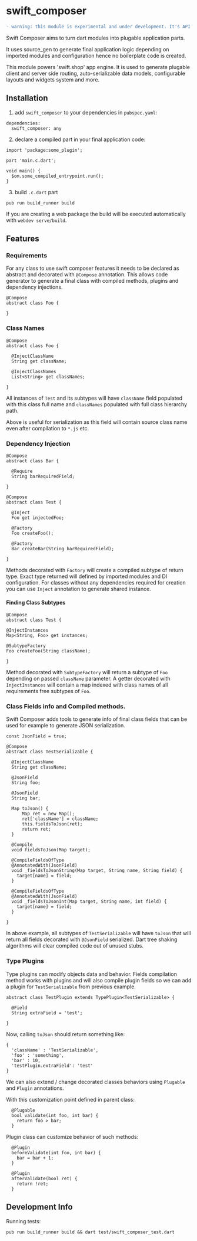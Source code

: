# swift_composer

```diff
- warning: this module is experimental and under development. It's API is subjected to change
```

Swift Composer aims to turn dart modules into plugable application parts.

It uses source_gen to generate final application logic depending on imported
modules and configuration hence no boilerplate code is created.

This module powers 'swift.shop' app engine.
It is used to generate plugable client and server side routing, auto-serializable data models,
configurable layouts and widgets system and more.

## Installation

1) add `swift_composer` to your dependencies in `pubspec.yaml`:
```
dependencies:
  swift_composer: any
```

2) declare a compiled part in your final application code:
```
import 'package:some_plugin';

part 'main.c.dart';

void main() {
  $om.some_compiled_entrypoint.run();
}
```

3) build `.c.dart` part
```
pub run build_runner build
```

If you are creating a web package the build will be executed automatically with
`webdev serve/build`.

## Features

### Requirements

For any class to use swift composer features it needs to be declared as abstract
and decorated with `@Compose` annotation. This allows code generator to generate
a final class with compiled methods, plugins and dependency injections.

```
@Compose
abstract class Foo {

}
```

### Class Names

```
@Compose
abstract class Foo {

  @InjectClassName
  String get className;

  @InjectClassNames
  List<String> get classNames;

}
```
All instances of `Test` and its subtypes will have `className` field populated
with this class full name and `classNames` populated with full class hierarchy
path.

Above is useful for serialization as this field will contain source class name
even after compilation to `*.js` etc.

### Dependency Injection

```
@Compose
abstract class Bar {

  @Require
  String barRequiredField;

}

@Compose
abstract class Test {

  @Inject
  Foo get injectedFoo;

  @Factory
  Foo createFoo();

  @Factory
  Bar createBar(String barRequiredField);

}
```

Methods decorated with `Factory` will create a compiled subtype of return type.
Exact type returned will defined by imported modules and DI configuration.
For classes without any dependencies required for creation you can use `Inject`
annotation to generate shared instance.

#### Finding Class Subtypes

```
@Compose
abstract class Test {

@InjectInstances
Map<String, Foo> get instances;

@SubtypeFactory
Foo createFoo(String className);

}
```
Method decorated with `SubtypeFactory` will return a subtype of `Foo` depending
on passed `className` parameter.
A getter decorated with `InjectInstances` will contain a map indexed with class
names of all requirements free subtypes of `Foo`.

### Class Fields info and Compiled methods.

Swift Composer adds tools to generate info of final class fields that can be
used for example to generate JSON serialization.

```
const JsonField = true;

@Compose
abstract class TestSerializable {

  @InjectClassName
  String get className;

  @JsonField
  String foo;

  @JsonField
  String bar;

  Map toJson() {
      Map ret = new Map();
      ret['className'] = className;
      this.fieldsToJson(ret);
      return ret;
  }

  @Compile
  void fieldsToJson(Map target);

  @CompileFieldsOfType
  @AnnotatedWith(JsonField)
  void _fieldsToJsonString(Map target, String name, String field) {
    target[name] = field;
  }

  @CompileFieldsOfType
  @AnnotatedWith(JsonField)
  void _fieldsToJsonInt(Map target, String name, int field) {
    target[name] = field;
  }

}
```

In above example, all subtypes of `TestSerializable` will have `toJson` that
will return all fields decorated with `@JsonField` serialized.
Dart tree shaking algorithms will clear compiled code out of unused stubs.

### Type Plugins

Type plugins can modify objects data and behavior.
Fields compilation method works with plugins and will also compile plugin fields
so we can add a plugin for `TestSerializable` from previous example.
```
abstract class TestPlugin extends TypePlugin<TestSerializable> {

  @Field
  String extraField = 'test';

}
```

Now, calling `toJson` should return something like:
```
{
  'className' : 'TestSerializable',
  'foo' : 'something',
  'bar' : 10,
  'testPlugin.extraField': 'test'
}
```

We can also extend / change decorated classes behaviors using `Plugable` and
`Plugin` annotations.

With this customization point defined in parent class:
```
  @Plugable
  bool validate(int foo, int bar) {
    return foo > bar;
  }
```

Plugin class can customize behavior of such methods:
```
  @Plugin
  beforeValidate(int foo, int bar) {
    bar = bar + 1;
  }

  @Plugin
  afterValidate(bool ret) {
    return !ret;
  }
```

## Development Info

Running tests:

```
pub run build_runner build && dart test/swift_composer_test.dart
```
